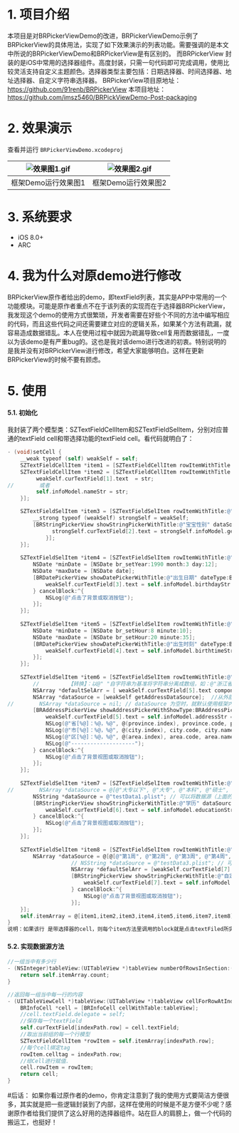 # 1. 项目介绍
本项目是对BRPickerViewDemo的改进，BRPickerViewDemo示例了BRPickerView的具体用法，实现了如下效果演示的列表功能。需要强调的是本文中所说的BRPickerViewDemo和BRPickerView是有区别的。
而BRPickerView 封装的是iOS中常用的选择器组件。高度封装，只需一句代码即可完成调用，使用比较灵活支持自定义主题颜色。选择器类型主要包括：日期选择器、时间选择器、地址选择器、自定义字符串选择器。
BRPickerView项目原地址：https://github.com/91renb/BRPickerView
本项目地址：https://github.com/imsz5460/BRPickViewDemo-Post-packaging


# 2. 效果演示

查看并运行 `BRPickerViewDemo.xcodeproj`

| ![效果图1.gif](https://upload-images.jianshu.io/upload_images/4320229-18cb883107d9db4d.gif?imageMogr2/auto-orient/strip) | ![效果图2.gif](https://upload-images.jianshu.io/upload_images/4320229-bb9643f32d1eca75.gif?imageMogr2/auto-orient/strip) |
| :--------------------------------------: | :--------------------------------------: |
|               框架Demo运行效果图1               |               框架Demo运行效果图2               |


# 3. 系统要求

- iOS 8.0+
- ARC

# 4. 我为什么对原demo进行修改
BRPickerView原作者给出的demo，即textField列表，其实是APP中常用的一个功能模块。可能是原作者重点不在于该列表的实现而在于选择器BRPickerView，我发现这个demo的使用方式很繁琐，开发者需要在好些个不同的方法中编写相应的代码，而且这些代码之间还需要建立对应的逻辑关系，如果某个方法有疏漏，就容易造成数据错乱。本人在使用过程中就因为疏漏导致cell复用而数据错乱，一度以为该demo是有严重bug的。这也是我对该demo进行改进的初衷。特别说明的是我并没有对BRPickerView进行修改，希望大家能够明白。这样在更新BRPickerView的时候不要有顾虑。

# 5. 使用
#### 5.1. 初始化
我封装了两个模型类：SZTextFieldCellItem和SZTextFieldSelItem，分别对应普通的textField cell和带选择功能的textField cell。看代码就明白了：
```objective-c
- (void)setCell {
    __weak typeof (self) weakSelf = self;
    SZTextFieldCellItem *item1 = [SZTextFieldCellItem rowItemWithTitle: @"姓名" placeholder: @"请输入姓名" isNeedStar:YES];
    SZTextFieldCellItem *item2 = [SZTextFieldCellItem rowItemWithTitle: @"姓名" placeholder: @"请输入姓名" isNeedStar:NO editingBlock:^(NSString *str) {
         weakSelf.curTextField[1].text  = str;
//        或者
         self.infoModel.nameStr = str;
    }];

    SZTextFieldSelItem *item3 = [SZTextFieldSelItem rowItemWithTitle:@"性别" placeholder:@"请选择" tapAcitonBlock:^{
        __strong typeof (weakSelf) strongSelf = weakSelf;
        [BRStringPickerView showStringPickerWithTitle:@"宝宝性别" dataSource:@[@"男", @"女", @"其他"] defaultSelValue:weakSelf.curTextField[2].text resultBlock:^(id selectValue) {
              strongSelf.curTextField[2].text = strongSelf.infoModel.genderStr = selectValue;
            }];
    }];
    
    SZTextFieldSelItem *item4 = [SZTextFieldSelItem rowItemWithTitle:@"出生日期" placeholder:@"请选择" tapAcitonBlock:^{
        NSDate *minDate = [NSDate br_setYear:1990 month:3 day:12];
        NSDate *maxDate = [NSDate date];
        [BRDatePickerView showDatePickerWithTitle:@"出生日期" dateType:BRDatePickerModeYMD defaultSelValue:weakSelf.curTextField[3].text minDate:minDate maxDate:maxDate isAutoSelect:YES themeColor:nil resultBlock:^(NSString *selectValue) {
            weakSelf.curTextField[3].text = self.infoModel.birthdayStr = selectValue;
        } cancelBlock:^{
            NSLog(@"点击了背景或取消按钮");
        }];
    }];
    
    SZTextFieldSelItem *item5 = [SZTextFieldSelItem rowItemWithTitle:@"出生时刻" placeholder:@"请选择" tapAcitonBlock:^{
        NSDate *minDate = [NSDate br_setHour:8 minute:10];
        NSDate *maxDate = [NSDate br_setHour:20 minute:35];
        [BRDatePickerView showDatePickerWithTitle:@"出生时刻" dateType:BRDatePickerModeTime defaultSelValue:weakSelf.curTextField[4].text minDate:minDate maxDate:maxDate isAutoSelect:YES themeColor:[UIColor orangeColor] resultBlock:^(NSString *selectValue) {
            weakSelf.curTextField[4].text = self.infoModel.birthtimeStr = selectValue;
        }];
    }];
    
    SZTextFieldSelItem *item6 = [SZTextFieldSelItem rowItemWithTitle:@"出生地址" placeholder:@"请选择" tapAcitonBlock:^{
        //         【转换】：以@" "自字符串为基准将字符串分离成数组，如：@"浙江省 杭州市 西湖区" ——》@[@"浙江省", @"杭州市", @"西湖区"]
        NSArray *defaultSelArr = [ weakSelf.curTextField[5].text componentsSeparatedByString:@" "];
        NSArray *dataSource = [weakSelf getAddressDataSource];  //从外部传入地区数据源
//        NSArray *dataSource = nil; // dataSource 为空时，就默认使用框架内部提供的数据源（即 BRCity.plist）
        [BRAddressPickerView showAddressPickerWithShowType:BRAddressPickerModeArea dataSource:dataSource defaultSelected:defaultSelArr isAutoSelect:YES themeColor:nil resultBlock:^(BRProvinceModel *province, BRCityModel *city, BRAreaModel *area) {
            weakSelf.curTextField[5].text = self.infoModel.addressStr = [NSString stringWithFormat:@"%@ %@ %@", province.name, city.name, area.name];
            NSLog(@"省[%@]：%@，%@", @(province.index), province.code, province.name);
            NSLog(@"市[%@]：%@，%@", @(city.index), city.code, city.name);
            NSLog(@"区[%@]：%@，%@", @(area.index), area.code, area.name);
            NSLog(@"--------------------");
        } cancelBlock:^{
            NSLog(@"点击了背景视图或取消按钮");
        }];
    }];
    
    SZTextFieldSelItem *item7 = [SZTextFieldSelItem rowItemWithTitle:@"学历" placeholder:@"请选择" tapAcitonBlock:^{
//        NSArray *dataSource = @[@"大专以下", @"大专", @"本科", @"硕士", @"博士", @"博士后"];
        NSString *dataSource = @"testData1.plist"; // 可以将数据源（上面的数组）放到plist文件中
        [BRStringPickerView showStringPickerWithTitle:@"学历" dataSource:dataSource defaultSelValue:weakSelf.curTextField[6].text isAutoSelect:YES themeColor:nil resultBlock:^(id selectValue) {
            weakSelf.curTextField[6].text = self.infoModel.educationStr = selectValue;
        } cancelBlock:^{
            NSLog(@"点击了背景视图或取消按钮");
        }];
    }];
    
    SZTextFieldSelItem *item8 = [SZTextFieldSelItem rowItemWithTitle:@"其他" placeholder:@"请选择" tapAcitonBlock:^{
        NSArray *dataSource = @[@[@"第1周", @"第2周", @"第3周", @"第4周", @"第5周", @"第6周", @"第7周"], @[@"第1天", @"第2天", @"第3天", @"第4天", @"第5天", @"第6天", @"第7天"]];
                    // NSString *dataSource = @"testData3.plist"; // 可以将数据源（上面的数组）放到plist文件中
                    NSArray *defaultSelArr = [weakSelf.curTextField[7].text componentsSeparatedByString:@"，"];
                    [BRStringPickerView showStringPickerWithTitle:@"自定义多列字符串" dataSource:dataSource defaultSelValue:defaultSelArr isAutoSelect:YES themeColor:BR_RGB_HEX(0xff7998, 1.0f) resultBlock:^(id selectValue) {
                        weakSelf.curTextField[7].text = self.infoModel.otherStr = [NSString stringWithFormat:@"%@，%@", selectValue[0], selectValue[1]];
                    } cancelBlock:^{
                        NSLog(@"点击了背景视图或取消按钮");
                    }];
    }];
    self.itemArray = @[item1,item2,item3,item4,item5,item6,item7,item8];
}
说明：如果该行 是带选择器的cell，则每个item方法里调用的block就是点击textFiled所实现的方法。这样你甚至可以灵活改用其他选择器控件。关于BRPickerView选择器的详细使用方法可以参阅原作者项目说明。
```
#### 5.2. 实现数据源方法
```objective-c
//一组当中有多少行
- (NSInteger)tableView:(UITableView *)tableView numberOfRowsInSection:(NSInteger)section {
    return self.itemArray.count;
}

//返回每一组当中每一行的内容
- (UITableViewCell *)tableView:(UITableView *)tableView cellForRowAtIndexPath:(NSIndexPath *)indexPath {
    BRInfoCell *cell = [BRInfoCell cellWithTable:tableView];
    //cell.textField.delegate = self;
    //保存每一个textField
    self.curTextField[indexPath.row] = cell.textField;
    //取出当前组的每一个行模型
    SZTextFieldCellItem *rowItem = self.itemArray[indexPath.row];
    //每个cell绑定tag
    rowItem.celltag = indexPath.row;
    //给Cell进行赋值.
    cell.rowItem = rowItem;
    return cell;
}
```

#后话：
如果你看过原作者的demo，你肯定注意到了我的使用方式要简洁方便很多，其实就是把一些逻辑封装到了内部，这样在使用的时候是不是方便不少呢？感谢原作者给我们提供了这么好用的选择器组件。站在巨人的肩膀上，做一个代码的搬运工，也挺好！

